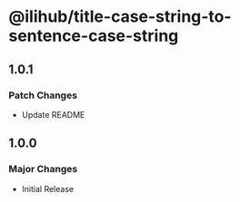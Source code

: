 # @ilihub/title-case-string-to-sentence-case-string

## 1.0.1

### Patch Changes

- Update README

## 1.0.0

### Major Changes

- Initial Release
